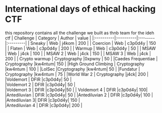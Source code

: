# International days of ethical hacking CTF

this repository contains all the challenge we built as thnb team for the ideh ctf 
| Challenge  | Category | Author | value |
|:----------|:----------|:--------|:---------|
| Sneaky    | Web       | j4kom | 200   |
| Coercion   | Web | c3p0d4y | 150 |
| Flaten  | Web | c3p0d4y | 200 | 
| Warmup | Web | c3p0d4y  | 50 |
| MSAW | Web | j4ck | 100 |
| MSAW 2 | Web | j4ck | 150 |
| MSAW 3 | Web | j4ck | 200 |
| Crypto warmup |	Cryptography |0xpwny |	50 |
|Caedes Frequentiae |	Cryptography |kw4ntum|	150 	|
|High Ground Climbing |	Cryptography |kw4ntum |	100 	|
|LolSec 	|Cryptography 	|kw4ntum| 50 	|
|Fundatur |	Cryptography |kw4ntum |	75 |
|World War 2 |	Cryptography |j4ck|	200 |
|Voldemort |	DFIR |c3p0d4y|	50 	 |	
|Voldemort 2 |	DFIR |c3p0d4y|	50 	| 	
|Voldemort 3 |	DFIR 	|c3p0d4y|50 	|
|	Voldemort 4 |	DFIR |c3p0d4y|	100|
|Antediluvian |	DFIR |c3p0d4y|	50 	 	|
|Antediluvian 2 |	DFIR |c3p0d4y|	100 |	 	
|Antediluvian 3| 	DFIR |c3p0d4y|	150 	| 	
|Antediluvian 4 |	DFIR |c3p0d4y|	200 	| 	
